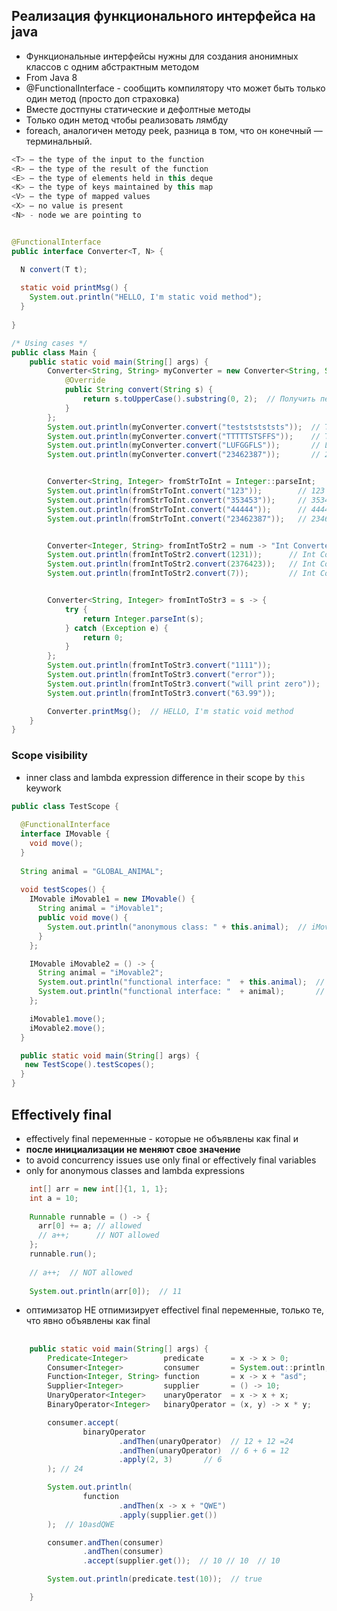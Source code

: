 ## Реализация функционального интерфейса на java

- Функциональные интерфейсы нужны для создания анонимных классов с одним абстрактным методом
- From Java 8
- @FunctionalInterface - сообщить компилятору что может быть только один метод (просто доп страховка)
- Вместе достпуны статические и дефолтные методы
- Только один метод чтобы реализовать лямбду
- foreach, аналогичен методу peek, разница в том, что он конечный — терминальный.

``` Java
<T> – the type of the input to the function 
<R> – the type of the result of the function
<E> – the type of elements held in this deque
<K> – the type of keys maintained by this map 
<V> – the type of mapped values
<X> – no value is present
<N> - node we are pointing to
```

``` Java

@FunctionalInterface
public interface Converter<T, N> {

  N convert(T t);
  
  static void printMsg() {
    System.out.println("HELLO, I'm static void method");
  }
  
}

/* Using cases */
public class Main {
    public static void main(String[] args) {
        Converter<String, String> myConverter = new Converter<String, String>() {
            @Override
            public String convert(String s) {
                return s.toUpperCase().substring(0, 2);  // Получить первые два символа в верхнем регистре
            }
        };
        System.out.println(myConverter.convert("testststststs"));  // TE
        System.out.println(myConverter.convert("TTTTTSTSFFS"));    // TT
        System.out.println(myConverter.convert("LUFGGFLS"));       // LU
        System.out.println(myConverter.convert("23462387"));       // 23


        Converter<String, Integer> fromStrToInt = Integer::parseInt;
        System.out.println(fromStrToInt.convert("123"));        // 123
        System.out.println(fromStrToInt.convert("353453"));     // 353453
        System.out.println(fromStrToInt.convert("44444"));      // 44444
        System.out.println(fromStrToInt.convert("23462387"));   // 23462387


        Converter<Integer, String> fromIntToStr2 = num -> "Int Converted to string " + (num + 111);
        System.out.println(fromIntToStr2.convert(1231));      // Int Converted to string 1342
        System.out.println(fromIntToStr2.convert(2376423));   // Int Converted to string 2376534
        System.out.println(fromIntToStr2.convert(7));         // Int Converted to string 118


        Converter<String, Integer> fromIntToStr3 = s -> {
            try {
                return Integer.parseInt(s);
            } catch (Exception e) {
                return 0;
            }
        };
        System.out.println(fromIntToStr3.convert("1111"));             // 1111
        System.out.println(fromIntToStr3.convert("error"));            // 0
        System.out.println(fromIntToStr3.convert("will print zero"));  // 0
        System.out.println(fromIntToStr3.convert("63.99"));            // 0

        Converter.printMsg();  // HELLO, I'm static void method
    }
}
```

### Scope visibility
- inner class and lambda expression difference in their scope by `this` keywork

```Java
public class TestScope {
  
  @FunctionalInterface
  interface IMovable {
    void move();
  }
  
  String animal = "GLOBAL_ANIMAL";
  
  void testScopes() {
    IMovable iMovable1 = new IMovable() {
      String animal = "iMovable1";
      public void move() {
        System.out.println("anonymous class: " + this.animal);  // iMovable1
      }
    };

    IMovable iMovable2 = () -> {
      String animal = "iMovable2";
      System.out.println("functional interface: "  + this.animal);  // GLOBAL_ANIMAL
      System.out.println("functional interface: "  + animal);       // iMovable2
    };

    iMovable1.move();
    iMovable2.move();
  }

  public static void main(String[] args) {
   new TestScope().testScopes();
  }
}
```
## Effectively final
- effectively final переменные - которые не объявлены как final и
- **после инициализации не меняют свое значение**
- to avoid concurrency issues use only final or effectively final variables
- only for anonymous classes and lambda expressions
```Java
    int[] arr = new int[]{1, 1, 1};
    int a = 10;
    
    Runnable runnable = () -> {
      arr[0] += a; // allowed
      // a++;      // NOT allowed
    };
    runnable.run();
    
    // a++;  // NOT allowed
    
    System.out.println(arr[0]);  // 11
```
- оптимизатор НЕ отпимизирует effectivel final переменные, только те, что явно объявлены как final


##

```java
    public static void main(String[] args) {
        Predicate<Integer>        predicate      = x -> x > 0;
        Consumer<Integer>         consumer       = System.out::println;
        Function<Integer, String> function       = x -> x + "asd";
        Supplier<Integer>         supplier       = () -> 10;
        UnaryOperator<Integer>    unaryOperator  = x -> x + x;
        BinaryOperator<Integer>   binaryOperator = (x, y) -> x * y;

        consumer.accept(
                binaryOperator
                        .andThen(unaryOperator)  // 12 + 12 =24
                        .andThen(unaryOperator)  // 6 + 6 = 12
                        .apply(2, 3)       // 6
        ); // 24

        System.out.println(
                function
                        .andThen(x -> x + "QWE")
                        .apply(supplier.get())
        );  // 10asdQWE

        consumer.andThen(consumer)
                .andThen(consumer)
                .accept(supplier.get());  // 10 // 10  // 10

        System.out.println(predicate.test(10));  // true

    }

```
